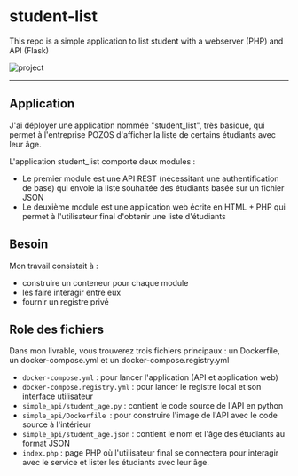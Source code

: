 # student-list 
This repo is a simple application to list student with a webserver (PHP) and API (Flask)

![project](https://user-images.githubusercontent.com/18481009/84582395-ba230b00-adeb-11ea-9453-22ed1be7e268.jpg)


------------


## Application
J'ai déployer une application nommée "student_list", très basique, qui permet à l'entreprise POZOS d'afficher la liste de certains étudiants avec leur âge.

L'application student_list comporte deux modules :

- Le premier module est une API REST (nécessitant une authentification de base) qui envoie la liste souhaitée des étudiants basée sur un fichier JSON
- Le deuxième module est une application web écrite en HTML + PHP qui permet à l'utilisateur final d'obtenir une liste d'étudiants

## Besoin
Mon travail consistait à :

- construire un conteneur pour chaque module
- les faire interagir entre eux
- fournir un registre privé

## Role des fichiers 
Dans mon livrable, vous trouverez trois fichiers principaux : un Dockerfile, un docker-compose.yml et un docker-compose.registry.yml

- `docker-compose.yml` : pour lancer l'application (API et application web)
- `docker-compose.registry.yml` : pour lancer le registre local et son interface utilisateur
- `simple_api/student_age.py` : contient le code source de l'API en python
- `simple_api/Dockerfile `: pour construire l'image de l'API avec le code source à l'intérieur
- `simple_api/student_age.json` : contient le nom et l'âge des étudiants au format JSON
- `index.php` : page PHP où l'utilisateur final se connectera pour interagir avec le service et lister les étudiants avec leur âge.